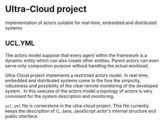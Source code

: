 # Ultra-Cloud project

Implementation of actors suitable for real-time, embedded and distributed systems

UCL.YML
---

The actors model suppose that every agent within the framework is a dynamic entity which can also create other entities. Parent actors can even serve only composition purpose without handling the actual workload. 

Ultra-Cloud project implements a restricted actors model. In real-time, embedded and distributed systems come to the fore the simpicity, robustness and possibility of the clear remote monitoring of the developed system . In this usecase of the actors model a topology of actors is very convinient for the system description and monitoring.

`ucl.yml` file is cornerstone in the ultra-cloud project. This file currently keeps the description of C, Java, JavaScript actor's internal structure and public interface. 
